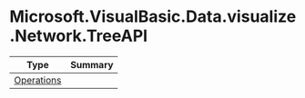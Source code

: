 ﻿
# Microsoft.VisualBasic.Data.visualize.Network.TreeAPI

|Type|Summary|
|----|-------|
|[Operations](./Operations.md)||

